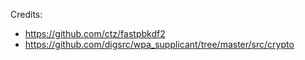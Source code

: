 Credits: 
  * https://github.com/ctz/fastpbkdf2
  * https://github.com/digsrc/wpa_supplicant/tree/master/src/crypto
